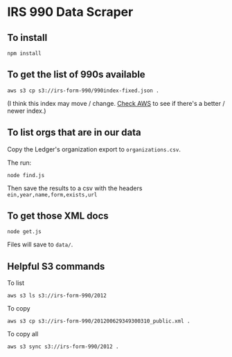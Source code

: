 # IRS 990 Data Scraper

## To install

`npm install`

## To get the list of 990s available

`aws s3 cp s3://irs-form-990/990index-fixed.json .`

(I think this index may move / change. [Check AWS](https://aws.amazon.com/public-data-sets/irs-990/)
to see if there's a better / newer index.)

## To list orgs that are in our data

Copy the Ledger's organization export to `organizations.csv`.

The run:

`node find.js`

Then save the results to a csv with the headers `ein,year,name,form,exists,url`

## To get those XML docs

`node get.js`

Files will save to `data/`.

## Helpful S3 commands

To list

`aws s3 ls s3://irs-form-990/2012`

To copy

`aws s3 cp s3://irs-form-990/201200629349300310_public.xml .`

To copy all

`aws s3 sync s3://irs-form-990/2012 .`



